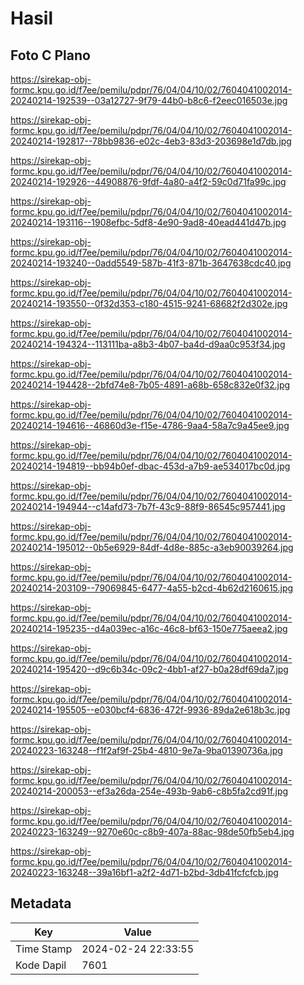 # Hasil

## Foto C Plano

https://sirekap-obj-formc.kpu.go.id/f7ee/pemilu/pdpr/76/04/04/10/02/7604041002014-20240214-192539--03a12727-9f79-44b0-b8c6-f2eec016503e.jpg

https://sirekap-obj-formc.kpu.go.id/f7ee/pemilu/pdpr/76/04/04/10/02/7604041002014-20240214-192817--78bb9836-e02c-4eb3-83d3-203698e1d7db.jpg

https://sirekap-obj-formc.kpu.go.id/f7ee/pemilu/pdpr/76/04/04/10/02/7604041002014-20240214-192926--44908876-9fdf-4a80-a4f2-59c0d71fa99c.jpg

https://sirekap-obj-formc.kpu.go.id/f7ee/pemilu/pdpr/76/04/04/10/02/7604041002014-20240214-193116--1908efbc-5df8-4e90-9ad8-40ead441d47b.jpg

https://sirekap-obj-formc.kpu.go.id/f7ee/pemilu/pdpr/76/04/04/10/02/7604041002014-20240214-193240--0add5549-587b-41f3-871b-3647638cdc40.jpg

https://sirekap-obj-formc.kpu.go.id/f7ee/pemilu/pdpr/76/04/04/10/02/7604041002014-20240214-193550--0f32d353-c180-4515-9241-68682f2d302e.jpg

https://sirekap-obj-formc.kpu.go.id/f7ee/pemilu/pdpr/76/04/04/10/02/7604041002014-20240214-194324--113111ba-a8b3-4b07-ba4d-d9aa0c953f34.jpg

https://sirekap-obj-formc.kpu.go.id/f7ee/pemilu/pdpr/76/04/04/10/02/7604041002014-20240214-194428--2bfd74e8-7b05-4891-a68b-658c832e0f32.jpg

https://sirekap-obj-formc.kpu.go.id/f7ee/pemilu/pdpr/76/04/04/10/02/7604041002014-20240214-194616--46860d3e-f15e-4786-9aa4-58a7c9a45ee9.jpg

https://sirekap-obj-formc.kpu.go.id/f7ee/pemilu/pdpr/76/04/04/10/02/7604041002014-20240214-194819--bb94b0ef-dbac-453d-a7b9-ae534017bc0d.jpg

https://sirekap-obj-formc.kpu.go.id/f7ee/pemilu/pdpr/76/04/04/10/02/7604041002014-20240214-194944--c14afd73-7b7f-43c9-88f9-86545c957441.jpg

https://sirekap-obj-formc.kpu.go.id/f7ee/pemilu/pdpr/76/04/04/10/02/7604041002014-20240214-195012--0b5e6929-84df-4d8e-885c-a3eb90039264.jpg

https://sirekap-obj-formc.kpu.go.id/f7ee/pemilu/pdpr/76/04/04/10/02/7604041002014-20240214-203109--79069845-6477-4a55-b2cd-4b62d2160615.jpg

https://sirekap-obj-formc.kpu.go.id/f7ee/pemilu/pdpr/76/04/04/10/02/7604041002014-20240214-195235--d4a039ec-a16c-46c8-bf63-150e775aeea2.jpg

https://sirekap-obj-formc.kpu.go.id/f7ee/pemilu/pdpr/76/04/04/10/02/7604041002014-20240214-195420--d9c6b34c-09c2-4bb1-af27-b0a28df69da7.jpg

https://sirekap-obj-formc.kpu.go.id/f7ee/pemilu/pdpr/76/04/04/10/02/7604041002014-20240214-195505--e030bcf4-6836-472f-9936-89da2e618b3c.jpg

https://sirekap-obj-formc.kpu.go.id/f7ee/pemilu/pdpr/76/04/04/10/02/7604041002014-20240223-163248--f1f2af9f-25b4-4810-9e7a-9ba01390736a.jpg

https://sirekap-obj-formc.kpu.go.id/f7ee/pemilu/pdpr/76/04/04/10/02/7604041002014-20240214-200053--ef3a26da-254e-493b-9ab6-c8b5fa2cd91f.jpg

https://sirekap-obj-formc.kpu.go.id/f7ee/pemilu/pdpr/76/04/04/10/02/7604041002014-20240223-163249--9270e60c-c8b9-407a-88ac-98de50fb5eb4.jpg

https://sirekap-obj-formc.kpu.go.id/f7ee/pemilu/pdpr/76/04/04/10/02/7604041002014-20240223-163248--39a16bf1-a2f2-4d71-b2bd-3db41fcfcfcb.jpg


## Metadata

| Key        | Value               |
| ---------- | ------------------- |
| Time Stamp | 2024-02-24 22:33:55 |
| Kode Dapil | 7601                |



